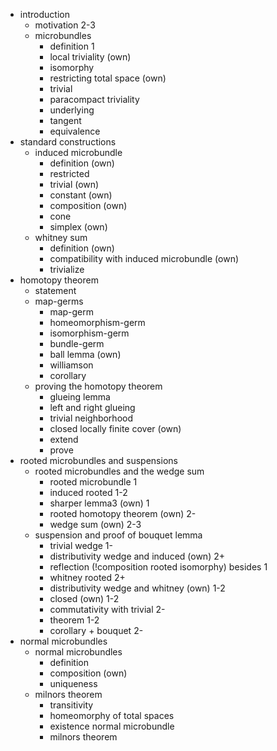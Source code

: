 - introduction
    - motivation 2-3
    - microbundles
        - definition 1 
        - local triviality (own)
        - isomorphy
        - restricting total space (own)
        - trivial
        - paracompact triviality
        - underlying
        - tangent
        - equivalence
- standard constructions
    - induced microbundle
        - definition (own)
        - restricted
        - trivial (own)
        - constant (own)
        - composition (own)
        - cone
        - simplex (own)
    - whitney sum
        - definition (own)
        - compatibility with induced microbundle (own)
        - trivialize
- homotopy theorem
    - statement
    - map-germs
        - map-germ
        - homeomorphism-germ
        - isomorphism-germ
        - bundle-germ
        - ball lemma (own)
        - williamson
        - corollary
    - proving the homotopy theorem
        - glueing lemma
        - left and right glueing
        - trivial neighborhood
        - closed locally finite cover (own)
        - extend
        - prove
- rooted microbundles and suspensions
    - rooted microbundles and the wedge sum
        - rooted microbundle 1
        - induced rooted 1-2
        - sharper lemma3 (own) 1
        - rooted homotopy theorem (own) 2-
        - wedge sum (own) 2-3
    - suspension and proof of bouquet lemma
        - trivial wedge 1-
        - distributivity wedge and induced (own) 2+
        - reflection (!composition rooted isomorphy) besides 1
        - whitney rooted 2+
        - distributivity wedge and whitney (own) 1-2
        - closed (own) 1-2
        - commutativity with trivial 2-
        - theorem 1-2
        - corollary + bouquet 2-
- normal microbundles
    - normal microbundles
        - definition
        - composition (own)
        - uniqueness
    - milnors theorem
        - transitivity
        - homeomorphy of total spaces
        - existence normal microbundle
        - milnors theorem
